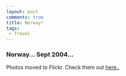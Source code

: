 ```yaml
---
layout: post
comments: true
title: Norway!
tags:
 - Travel
---
```


### Norway... Sept 2004...

Photos moved to Flickr. Check them out [here..][0]


[0]: http://www.flickr.com/photos/nttup/110858677/in/set-72057594114682334/

